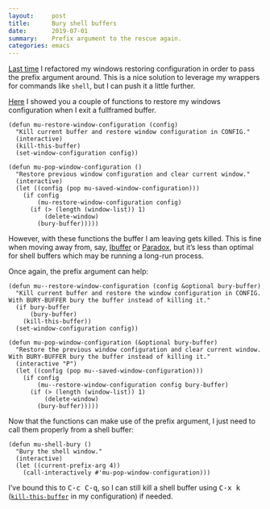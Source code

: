 ```yaml
---
layout:     post
title:      Bury shell buffers
date:       2019-07-01
summary:    Prefix argument to the rescue again.
categories: emacs
---
```


[Last time](https://www.manueluberti.eu/emacs/2019/06/21/windows/) I refactored my windows restoring configuration in order to pass the
prefix argument around. This is a nice solution to leverage my wrappers for
commands like `shell`, but I can push it a little further.

[Here](https://www.manueluberti.eu/emacs/2018/02/24/restore-windows/) I showed you a couple of functions to restore my windows configuration when
I exit a fullframed buffer.

``` emacs-lisp
(defun mu-restore-window-configuration (config)
  "Kill current buffer and restore window configuration in CONFIG."
  (interactive)
  (kill-this-buffer)
  (set-window-configuration config))

(defun mu-pop-window-configuration ()
  "Restore previous window configuration and clear current window."
  (interactive)
  (let ((config (pop mu-saved-window-configuration)))
    (if config
        (mu-restore-window-configuration config)
      (if (> (length (window-list)) 1)
          (delete-window)
        (bury-buffer)))))
```

However, with these functions the buffer I am leaving gets killed. This is fine
when moving away from, say, [Ibuffer](https://www.emacswiki.org/emacs/IbufferMode) or [Paradox](https://github.com/Malabarba/paradox/), but it’s less than optimal for
shell buffers which may be running a long-run process.

Once again, the prefix argument can help:

``` emacs-lisp
(defun mu--restore-window-configuration (config &optional bury-buffer)
  "Kill current buffer and restore the window configuration in CONFIG.
With BURY-BUFFER bury the buffer instead of killing it."
  (if bury-buffer
      (bury-buffer)
    (kill-this-buffer))
  (set-window-configuration config))

(defun mu-pop-window-configuration (&optional bury-buffer)
  "Restore the previous window configuration and clear current window.
With BURY-BUFFER bury the buffer instead of killing it."
  (interactive "P")
  (let ((config (pop mu--saved-window-configuration)))
    (if config
        (mu--restore-window-configuration config bury-buffer)
      (if (> (length (window-list)) 1)
          (delete-window)
        (bury-buffer)))))
```

Now that the functions can make use of the prefix argument, I just need to call
them properly from a shell buffer:

``` emacs-lisp
(defun mu-shell-bury ()
  "Bury the shell window."
  (interactive)
  (let ((current-prefix-arg 4))
    (call-interactively #'mu-pop-window-configuration)))
```

I’ve bound this to <kbd>C-c C-q</kbd>, so I can still kill a shell buffer using <kbd>C-x k</kbd>
([`kill-this-buffer`](http://doc.endlessparentheses.com/Fun/kill-this-buffer.html) in my configuration) if needed.

